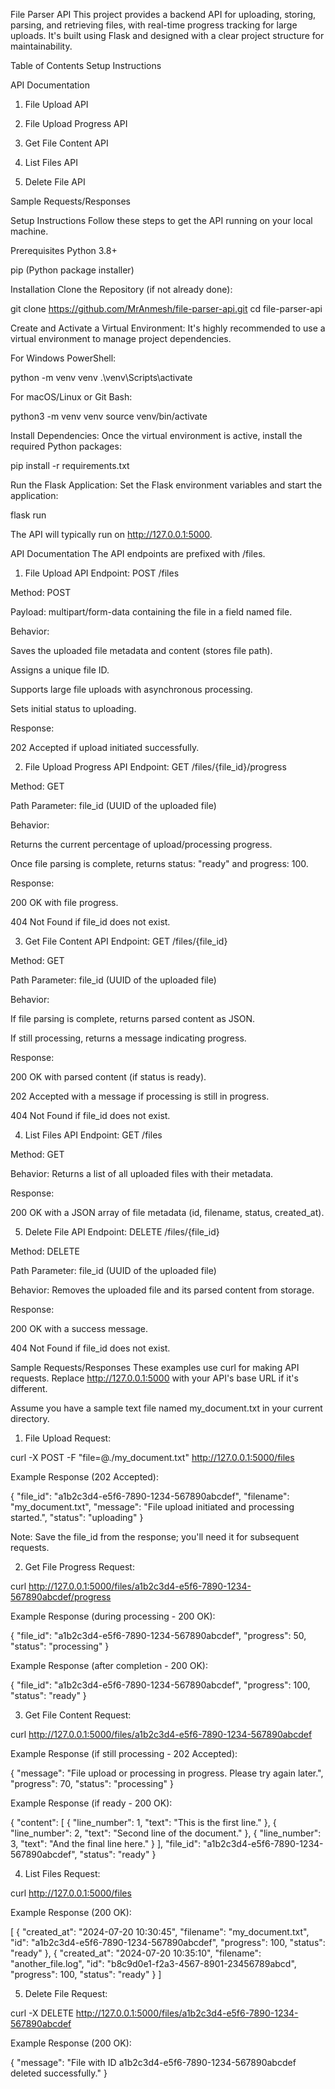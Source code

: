 File Parser API
This project provides a backend API for uploading, storing, parsing, and retrieving files, with real-time progress tracking for large uploads. It's built using Flask and designed with a clear project structure for maintainability.

Table of Contents
Setup Instructions

API Documentation

1. File Upload API

2. File Upload Progress API

3. Get File Content API

4. List Files API

5. Delete File API

Sample Requests/Responses

Setup Instructions
Follow these steps to get the API running on your local machine.

Prerequisites
Python 3.8+

pip (Python package installer)

Installation
Clone the Repository (if not already done):

git clone https://github.com/MrAnmesh/file-parser-api.git
cd file-parser-api

Create and Activate a Virtual Environment:
It's highly recommended to use a virtual environment to manage project dependencies.

For Windows PowerShell:

python -m venv venv
.\venv\Scripts\activate

For macOS/Linux or Git Bash:

python3 -m venv venv
source venv/bin/activate

Install Dependencies:
Once the virtual environment is active, install the required Python packages:

pip install -r requirements.txt

Run the Flask Application:
Set the Flask environment variables and start the application:

flask run

The API will typically run on http://127.0.0.1:5000.

API Documentation
The API endpoints are prefixed with /files.

1. File Upload API
Endpoint: POST /files

Method: POST

Payload: multipart/form-data containing the file in a field named file.

Behavior:

Saves the uploaded file metadata and content (stores file path).

Assigns a unique file ID.

Supports large file uploads with asynchronous processing.

Sets initial status to uploading.

Response:

202 Accepted if upload initiated successfully.

2. File Upload Progress API
Endpoint: GET /files/{file_id}/progress

Method: GET

Path Parameter: file_id (UUID of the uploaded file)

Behavior:

Returns the current percentage of upload/processing progress.

Once file parsing is complete, returns status: "ready" and progress: 100.

Response:

200 OK with file progress.

404 Not Found if file_id does not exist.

3. Get File Content API
Endpoint: GET /files/{file_id}

Method: GET

Path Parameter: file_id (UUID of the uploaded file)

Behavior:

If file parsing is complete, returns parsed content as JSON.

If still processing, returns a message indicating progress.

Response:

200 OK with parsed content (if status is ready).

202 Accepted with a message if processing is still in progress.

404 Not Found if file_id does not exist.

4. List Files API
Endpoint: GET /files

Method: GET

Behavior: Returns a list of all uploaded files with their metadata.

Response:

200 OK with a JSON array of file metadata (id, filename, status, created_at).

5. Delete File API
Endpoint: DELETE /files/{file_id}

Method: DELETE

Path Parameter: file_id (UUID of the uploaded file)

Behavior: Removes the uploaded file and its parsed content from storage.

Response:

200 OK with a success message.

404 Not Found if file_id does not exist.

Sample Requests/Responses
These examples use curl for making API requests. Replace http://127.0.0.1:5000 with your API's base URL if it's different.

Assume you have a sample text file named my_document.txt in your current directory.

1. File Upload
Request:

curl -X POST -F "file=@./my_document.txt" http://127.0.0.1:5000/files

Example Response (202 Accepted):

{
  "file_id": "a1b2c3d4-e5f6-7890-1234-567890abcdef",
  "filename": "my_document.txt",
  "message": "File upload initiated and processing started.",
  "status": "uploading"
}

Note: Save the file_id from the response; you'll need it for subsequent requests.

2. Get File Progress
Request:

curl http://127.0.0.1:5000/files/a1b2c3d4-e5f6-7890-1234-567890abcdef/progress

Example Response (during processing - 200 OK):

{
  "file_id": "a1b2c3d4-e5f6-7890-1234-567890abcdef",
  "progress": 50,
  "status": "processing"
}

Example Response (after completion - 200 OK):

{
  "file_id": "a1b2c3d4-e5f6-7890-1234-567890abcdef",
  "progress": 100,
  "status": "ready"
}

3. Get File Content
Request:

curl http://127.0.0.1:5000/files/a1b2c3d4-e5f6-7890-1234-567890abcdef

Example Response (if still processing - 202 Accepted):

{
  "message": "File upload or processing in progress. Please try again later.",
  "progress": 70,
  "status": "processing"
}

Example Response (if ready - 200 OK):

{
  "content": [
    {
      "line_number": 1,
      "text": "This is the first line."
    },
    {
      "line_number": 2,
      "text": "Second line of the document."
    },
    {
      "line_number": 3,
      "text": "And the final line here."
    }
  ],
  "file_id": "a1b2c3d4-e5f6-7890-1234-567890abcdef",
  "status": "ready"
}

4. List Files
Request:

curl http://127.0.0.1:5000/files

Example Response (200 OK):

[
  {
    "created_at": "2024-07-20 10:30:45",
    "filename": "my_document.txt",
    "id": "a1b2c3d4-e5f6-7890-1234-567890abcdef",
    "progress": 100,
    "status": "ready"
  },
  {
    "created_at": "2024-07-20 10:35:10",
    "filename": "another_file.log",
    "id": "b8c9d0e1-f2a3-4567-8901-23456789abcd",
    "progress": 100,
    "status": "ready"
  }
]

5. Delete File
Request:

curl -X DELETE http://127.0.0.1:5000/files/a1b2c3d4-e5f6-7890-1234-567890abcdef

Example Response (200 OK):

{
  "message": "File with ID a1b2c3d4-e5f6-7890-1234-567890abcdef deleted successfully."
}
